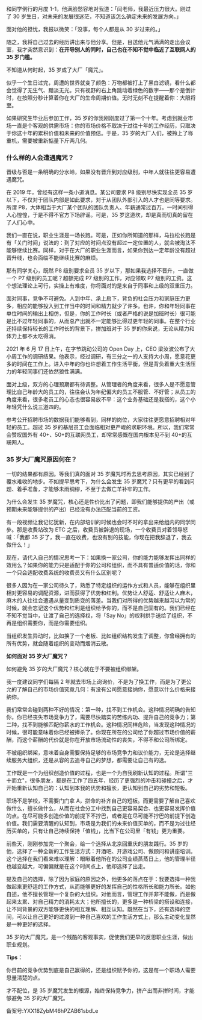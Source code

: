 和同学例行的月度 1-1，他满脸愁容地对我道：「闫老师，我最近压力很大。刚过了 30 岁生日，对未来的发展很迷茫，不知道该怎么确定未来的发展方向。」

面对他的担忧，我报以微笑：「没事，每个人都是从 30 岁过来的。」

随之，我将自己过去的经历讲出来与他分享。但是，目送他元气满满的走出会议室，我才突然意识到：**在开导别人的同时，自己也在不知不觉中临近了互联网人的 35 岁门槛。**

不知道从何时起，35 岁成了大厂「魔咒」。

似乎一个生日过完，周遭的世界就变了颜色：万物都被打上了黑白滤镜，看什么都会觉得了无生气、黯淡无光。只有视野的右上角跳动着绿色的数字——那个是倒计时，在按照分秒计算着你在大厂的生命周期价值。无时无刻不在提醒着你：大限将至。

如果研究生毕业后参加工作，35 岁的你我刚刚度过了第一个十年。考虑到就业市场一直是个客观的供需市场：你的市场价格不取决于过往十年的工作经历，只取决于你这十年的累积价值和未来的价值预估。于是，35 岁的大厂人们，被拎上了称重机，需要被重新掂量下斤两几何。

### **什么样的人会遭遇魔咒？**

晋级与否是一条明确的分水岭，如果没有晋升到对应级别，中年人就往往更容易遭遇魔咒。

在 2019 年，曾经有这样一条小道消息。某公司要求 P8 级别尽快实现全员 35 岁以下，不仅对于团队内部是如此要求，对于从团队外部引入的人才也是同等要求。所谓 P8，大体相当于大厂某个团队的团队负责人、年薪通常过百万。一时间引得人心惶惶，于是不得不官方下场辟谣。可是，35 岁这道坎，却是真而切真的留在了人们心中。

我们一直在说，职业生涯是一场长跑。可是，正如你所知道的那样，马拉松长跑是有「关门时间」说法的：到了对应的时间点没有超过一定位置的人，就会被淘汰不能够继续比赛。同样，对于在大厂的职业生涯而言，如果你到达一定年龄没有超过晋升线，也会面临不能继续比赛的麻烦。

那有同学关心，既然 P8 级别要求全员 35 岁以下，那如果我选择不晋升，一直做一个 P7 级别的员工呢？超额完成 P7 级别的工作，对应领取 P7 级别的工资。这个想法理论上可行，实操上有难度，你将面对的是来自于同事和上级的双重压力。

面对同事，竞争不可避免。人到中年、承上启下，背负的社会压力和家庭压力更多，相应的能够投入到工作当中的时间和精力就少了许多。也许，你和年轻同事在单位时间的输出上相仿，但是，你的工作时长（或者严格的说是加班时长）很可能是比不过年轻同事的，从而总产出就不一定能够比得过更年轻的同事。在整个行业还持续保持较长的工作时长的背景下，拼加班对于 35 岁的你来说，无论从精力和体力上都不太吃得消。

2021 年 6 月 17 日上午，在字节跳动公司的 Open Day 上，CEO 梁汝波公布了大小周工作的调研结果。他表示，经过调研，有三分之一的人支持大小周，愿意花更多的时间在工作上。进入中年的你也许想着工作生活平衡，但是背负着重大生活压力的年轻同事们还依然狼性满满。

面对上级，双方的心理预期都有待调整。从管理者的角度来看，很多人是不愿意管理比自己年龄大的员工的，往往会认为年纪偏大的员工不服管、不好管；从员工的角度来看，很多老员工的心态也很容易放不平：这个业务基础还是我搭的，这个小年轻凭什么说三道四的。

参考公开招聘市场的数据我们能够看到，同样的岗位，大家往往更愿意招聘相对年轻的员工。超过 35 岁的基层员工会面临相对更严峻的求职环境。所以，我们常常会赞叹国外有 40+、50+的互联网员工，却常常感慨在国内根本见不到 40+的互联网人。

### **35 岁大厂魔咒原因何在**？

一切的结果都有原因。等我们真的面对 35 岁魔咒时再去思考原因，其实已经到了覆水难收的地步。不如提早思考下，为什么会发生 35 岁魔咒？只有更早的看到问题、着手准备，才能够未雨绸缪，不至于去做亡羊补牢的工作。

为什么会发生 35 岁魔咒，核心还是性价比出了问题，即我们能够提供的产出（或预期未来能够提供的产出）已经没有办法匹配当前的工资。

有一段视频让我记忆犹新，在内部培训的时候也会时不时的拿出来给组内的同学同步。那是收费站改为 ETC 之后，收费员被辞退的现场，一个收费员对着领导怒喊：「我都 35 岁了，我一直在收费，也没有别的技能，你现在把我辞退了，我去做什么！」

现在，请代入自己的情况思考一下：如果换一家公司，你的能力能够发挥出同样的效用么？如果你的能力只是适配于你的公司和组织，而不具有普适价值的话，你和一个只会适配收费系统的收费员又有什么区别呢？

很多人因为在一家公司待久了，熟悉了特定组织的运作方式和人员，能够在组织里相对更容易的调配资源，进而获得了优势和红利。优势让人舒适、舒适让人麻木，麻木的人往往会遭遇从量变到质变的落差。当我们对所得的优势越来越习以为常的时候，就会忘记这个优势和红利是组织给予你的，而不是自己固有的。我们已经在不知不觉当中，让渡了自己的选择权，将「Say No」的权利拱手送给了组织，不再是组织需要你，而是你需要组织。

当组织发生异动时，比如换了一个老板、比如组织结构发生了调整，你曾经拥有的所有优势，就会随着组织的变动而烟消云散。

**如何面对 35 岁大厂魔咒？**

如何避免 35 岁的大厂魔咒？核心就在于不要被组织绑架。

我一度建议同学们每隔 2 年就去市场上询询价，不是为了换工作，而是为了更公允的了解自己的市场价值究竟几何：有没有公司愿意接纳你，愿意以什么价格来接纳你。

我们常常会碰到两种不好的情况：第一种，找不到工作机会。这种情况明确的告知你，你已经丧失市场竞争力了，需要尽快踏实的苦练内功、提升自己的竞争力；第二种，找不到能够匹配你薪水的工作机会。这种情况同样危险，当发现这种情况的时候，很可能意味着你已经被捧杀了。你现在所在的公司给了你超过市场价值的薪酬，而这个薪酬的代价就是你在开放市场流动性的丧失，不得不和公司所绑定。

不被组织绑架，意味着自身需要保持足够的市场竞争力和议价能力，无论是选择继续服务大组织，还是从容的去追寻自己的梦想，都需要让自己有的选。

工作既是一个为组织创造价值的过程，也是一个为自我刷新认知的过程。所谓"三十而立"，很多朋友，都是在工作了四五年，经历了更强烈的冲击和碰撞之后，才开始重新认知自己的：认知到本我的优势和擅长，更认知到自己的劣势和短板。

职场不是学校，不需要门门拿 A，拼命的补齐自己的短板。而更需要了解自己喜欢做什么，擅长做什么，从而在社会分工中找到自己更容易契合、也更容易发挥价值的点。在尽可能多创造价值的前提下不拧巴，或者是在尽可能不拧巴的前提下创造价值。我们需要清醒的认知到，市场是为我们的未来价值买单的，而不是为过往经历买单的，只有让自己持续保持「值钱」，比当下在公司里「有钱」更为重要。

前些天，刚刚参加完一个聚会，给一个选择从北京回重庆的朋友践行。35 岁的他，选择了一种全新的工作生活方式：开酒吧、开游戏公司、做顾问和讲座培训。这个选择在我们看来难以理解：眼瞅着他所在的公司业绩蒸蒸日上，他的管理半径也越变越大，可偏偏就是在这个时间点上，他却选择了出走。

提及自己的选择，除了因为家庭的原因之外，他更多的落点在于：我要选择一种我做起来更舒适的工作方式，从而能够更好的发挥自己的性格所长和能力所长。如他自述，他不擅长管理一个复杂的大组织。对他而言，管理工作并非不能做，而是做起来太累、对自己精力的消耗太大；他所擅长的，更多是一种桥梁的搭设和连接，让不同背景的双方能够更快的相互理解、相互认知。既然在当下，还有选择的空间，可以让自己更好的过渡到一种自己喜欢的工作生活方式上，那么主动变化显然是一种更好的选择。

35 岁的大厂魔咒，是一个残酷的客观事实，促使我们更早的反思职业生涯，做出职业规划。

**Tips：**

你目前的竞争优势到底是自己赢得的，还是组织赋予你的，这是每一个职场人需要思量清楚的点。

才不配位，是 35 岁魔咒发生的根源，始终保持竞争力，拼产出而非拼时间，才能够避免 35 岁的大厂魔咒。

备案号:YXX18ZybM46hPZAB61sbdLe